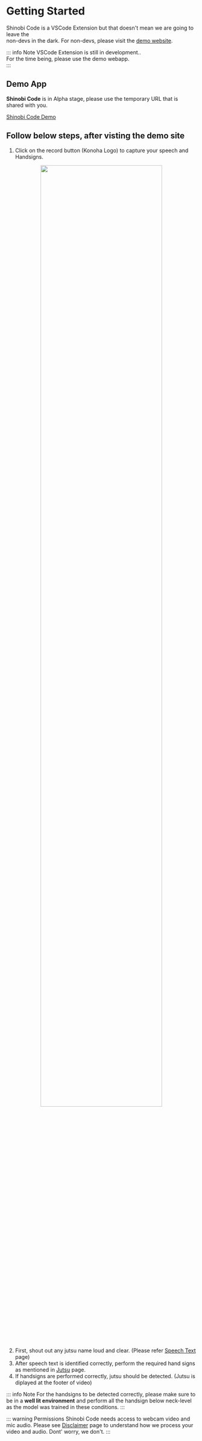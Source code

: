 # Getting Started

Shinobi Code is a VSCode Extension but that doesn't mean we are going to leave the  
non-devs in the dark.
For non-devs, please visit the [demo website](https://www.example.com).

::: info Note
VSCode Extension is still in development..  
For the time being, please use the demo webapp.  
:::

## Demo App

**Shinobi Code** is in Alpha stage, please use the temporary URL that is shared with you.

<a href="https://www.example.com" class="vp-button brand" target="_blank">Shinobi Code Demo</a>

## Follow below steps, after visting the demo site

1. Click on the record button (Konoha Logo) to capture your speech and Handsigns.

<div align="center">
    <img width=80% src="/shinobi-code-button.png"/>
</div>

2. First, shout out any jutsu name loud and clear. (Please refer [Speech Text](speech) page)
3. After speech text is identified correctly, perform the required hand signs as mentioned in [Jutsu](jutsu) page.
4. If handsigns are performed correctly, jutsu should be detected. (Jutsu is diplayed at the footer of video)

::: info Note
For the handsigns to be detected correctly, please make sure to be in a **well lit environment** and perform all the handsign below neck-level as the model was trained in these conditions.
:::

::: warning Permissions
Shinobi Code needs access to webcam video and mic audio.
Please see [Disclaimer](/docs/disclaimer) page to understand how we process your video and audio. Dont' worry, we don't.
:::
